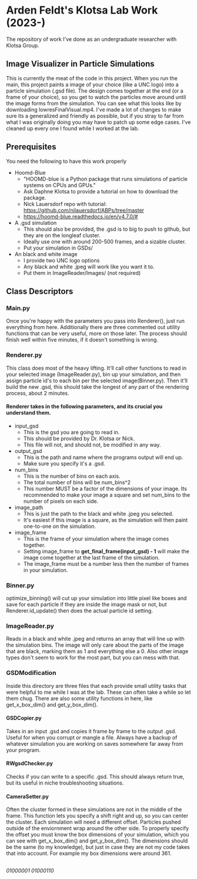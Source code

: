# Arden Feldt's Klotsa Lab Work (2023-)
The repository of work I've done as an undergraduate researcher with Klotsa Group.

## Image Visualizer in Particle Simulations
This is currently the meat of the code in this project. When you run the main, this project paints a image of your choice (like a UNC logo) into a particle simulation (.gsd file). The design comes together at the end (or a frame of your choice), so you get to watch the particles move around until the image forms from the simulation. You can see what this looks like by downloading lowresFinalVisual.mp4. I've made a lot of changes to make sure its a generalized and friendly as possible, but if you stray to far from what I was originally doing you may have to patch up some edge cases. I've cleaned up every one I found while I worked at the lab.

## Prerequisites
You need the following to have this work properly
* Hoomd-Blue
  * "HOOMD-blue is a Python package that runs simulations of particle systems on CPUs and GPUs."
  * Ask Daphne Klotsa to provide a tutorial on how to download the package.
  * Nick Lauersdorf repo with tutorial: https://github.com/njlauersdorf/ABPs/tree/master 
  * https://hoomd-blue.readthedocs.io/en/v4.7.0/#
* A .gsd simulation
  * This should also be provided, the .gsd is to big to push to github, but they are on the longleaf cluster.
  * Ideally use one with around 200-500 frames, and a sizable cluster.
  * Put your simulation in GSDs/
* An black and white image
  * I provide two UNC logo options
  * Any black and white .jpeg will work like you want it to.
  * Put them in ImageReader/Images/ (not required)

## Class Descriptors

### Main.py
Once you're happy with the parameters you pass into Renderer(), just run everything from here. Additionally there are three commented out utility functions that can be very useful, more on those later. The process should finish well within five minutes, if it doesn't something is wrong.

### Renderer.py
This class does most of the heavy lifting. It'll call other functions to read in your selected image (ImageReader.py), bin up your simulation, and then assign particle id's to each bin per the selected image(Binner.py). Then it'll build the new .gsd, this should take the longest of any part of the rendering process, about 2 minutes.

#### Renderer takes in the following parameters, and its crucial you understand them.
* input_gsd
  * This is the gsd you are going to read in.
  * This should be provided by Dr. Klotsa or Nick.
  * This file will not, and should not, be modified in any way.
* output_gsd
  * This is the path and name where the programs output will end up.
  * Make sure you specify it's a .gsd.
* num_bins
  * This is the number of bins on each axis.
  * The total number of bins will be num_bins^2
  * This number MUST be a factor of the dimensions of your image. Its recommended to make your image a square and set num_bins to the number of pixels on each side.
* image_path
  * This is just the path to the black and white .jpeg you selected.
  * It's easiest if this image is a square, as the simulation will then paint one-to-one on the simulation.
* image_frame
  * This is the frame of your simulation where the image comes together.
  * Setting image_frame to **get_final_frame(input_gsd) - 1** will make the image come together at the last frame of the simulation.
  * The image_frame must be a number less then the number of frames in your simulation.

### Binner.py
optimize_binning() will cut up your simulation into little pixel like boxes and save for each particle if they are inside the image mask or not, but Renderer.id_update() then does the actual particle id setting.

### ImageReader.py
Reads in a black and white .jpeg and returns an array that will line up with the simulation bins. The image will only care about the parts of the image that are black, marking them as 1 and everything else a 0. Also other image types don't seem to work for the most part, but you can mess with that.

### GSDModification
Inside this directory are three files that each provide small utility tasks that were helpful to me while I was at the lab. These can often take a while so let them chug. There are also some utility functions in here, like get_x_box_dim() and get_y_box_dim().

#### GSDCopier.py
Takes in an input .gsd and copies it frame by frame to the output .gsd. Useful for when you corrupt or mangle a file. Always have a backup of whatever simulation you are working on saves somewhere far away from your program.

#### RWgsdChecker.py
Checks if you can write to a specific .gsd. This should always return true, but its useful in niche troubleshooting situations.

#### CameraSetter.py
Often the cluster formed in these simulations are not in the middle of the frame. This function lets you specify a shift right and up, so you can center the cluster. Each simulation will need a different offset. Particles pushed outside of the enviornment wrap around the other side. To properly specify the offset you must know the box dimensions of your simulation, which you can see with get_x_box_dim() and get_y_box_dim(). The dimensions should be the same (to my knowledge), but just in case they are not my code takes that into account. For example my box dimensions were around 361.
## 
*01000001 01000110*
